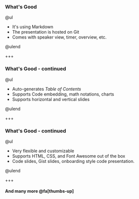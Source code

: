 ### What's Good

@ul

- It's using Markdown
- The presentation is hosted on Git
- Comes with speaker view, timer, overview, etc.

@ulend

+++

### What's Good - continued

@ul

- Auto-generates _Table of Contents_
- Supports Code embedding, math notations, charts
- Supports horizontal and vertical slides

@ulend

+++

### What's Good - continued

@ul

- Very flexible and customizable
- Supports HTML, CSS, and Font Awesome out of the box
- Code slides, Gist slides, onboarding style code presentation.

@ulend

+++

#### And many more @fa[thumbs-up]

